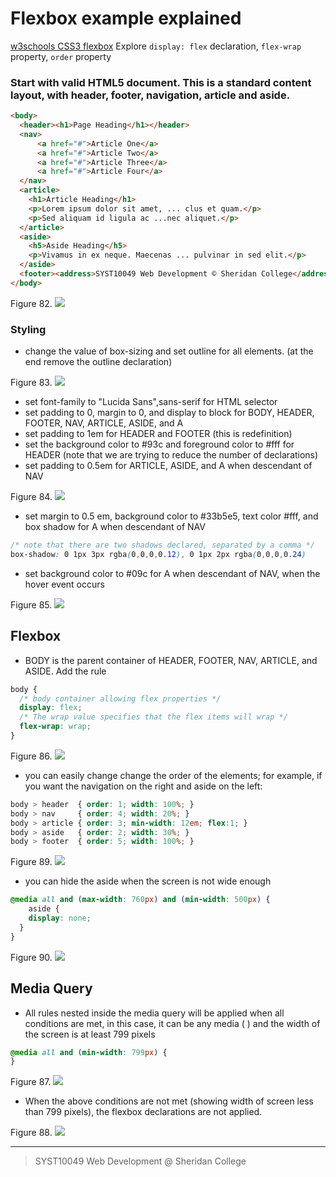 # Flexbox example explained

[w3schools CSS3 flexbox](https://www.w3schools.com/css/css3_flexbox.asp)
Explore `display: flex` declaration, `flex-wrap` property, `order` property

### Start with valid HTML5 document.  This is a standard content layout, with header, footer, navigation, article and aside.

```html
<body>
  <header><h1>Page Heading</h1></header>  
  <nav>
      <a href="#">Article One</a>
      <a href="#">Article Two</a>
      <a href="#">Article Three</a>
      <a href="#">Article Four</a>
  </nav>  
  <article>
    <h1>Article Heading</h1>
    <p>Lorem ipsum dolor sit amet, ... clus et quam.</p>
    <p>Sed aliquam id ligula ac ...nec aliquet.</p>
  </article>  
  <aside>
    <h5>Aside Heading</h5>
    <p>Vivamus in ex neque. Maecenas ... pulvinar in sed elit.</p>
  </aside>	
  <footer><address>SYST10049 Web Development © Sheridan College</address></footer>
</body>
```
Figure 82. ![](flex82.png)


### Styling

* change the value of box-sizing and set outline for all elements.  (at the end remove the outline declaration)

Figure 83. ![](flex83.png)


* set font-family to "Lucida Sans",sans-serif for HTML selector
* set padding to 0, margin to 0, and display to block for BODY, HEADER, FOOTER, NAV, ARTICLE, ASIDE, and A
* set padding to 1em for HEADER and FOOTER (this is redefinition)
* set the background color to #93c and foreground color to #fff for HEADER (note that we are trying to reduce the number of declarations)
* set padding to 0.5em for ARTICLE, ASIDE, and A when descendant of NAV

Figure 84. ![](flex84.png)


* set margin to 0.5 em, background color to #33b5e5, text color #fff, and box shadow for A when descendant of NAV

```css
/* note that there are two shadows declared, separated by a comma */
box-shadow: 0 1px 3px rgba(0,0,0,0.12), 0 1px 2px rgba(0,0,0,0.24)
```

* set background color to #09c for A when descendant of NAV, when the hover event occurs

Figure 85. ![](flex85.png)

## Flexbox

* BODY is the parent container of HEADER, FOOTER, NAV, ARTICLE, and ASIDE. Add the rule

```css
body { 
  /* body container allowing flex properties */
  display: flex;  
  /* The wrap value specifies that the flex items will wrap */
  flex-wrap: wrap;
}
```

Figure 86. ![](flex86.png)

* you can easily change change the order of the elements; for example, if you want the navigation on the right and aside on the left:

```css
body > header  { order: 1; width: 100%; }
body > nav     { order: 4; width: 20%; }
body > article { order: 3; min-width: 12em; flex:1; }
body > aside   { order: 2; width: 30%; }
body > footer  { order: 5; width: 100%; }
```
Figure 89. ![](flex89.png)

* you can hide the aside when the screen is not wide enough

```css
@media all and (max-width: 760px) and (min-width: 500px) {
    aside {
    display: none;
  }
}
```
Figure 90. ![](flex90.png)

## Media Query
* All rules nested inside the media query will be applied when all conditions are met, in this case, it can be any media ( ) and the width of the screen is at least 799 pixels


```css
@media all and (min-width: 799px) {
}
```

Figure 87. ![](flex87.png)

* When the above conditions are not met (showing width of screen less than 799 pixels), the flexbox declarations are not applied.


Figure 88. ![](flex88.png)

---
> SYST10049 Web Development @ Sheridan College



